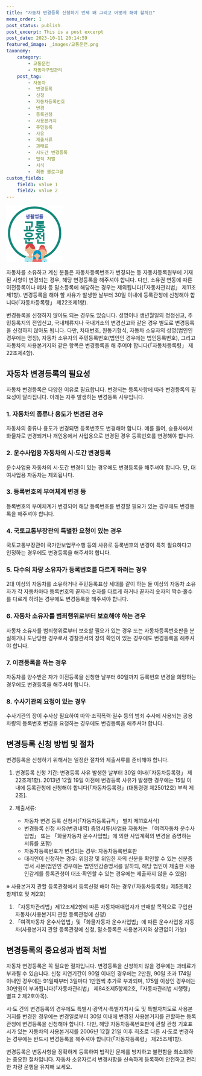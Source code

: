 ```yaml
---
title: "자동차 변경등록 신청하기 언제 왜 그리고 어떻게 해야 할까요"
menu_order: 1
post_status: publish
post_excerpt: This is a post excerpt
post_date: 2023-10-11 20:14:59
featured_image: _images/교통운전.png
taxonomy:
    category:
        - 교통운전
        - 자동차구입관리
    post_tag:
        - 자동차
        -  변경등록
        -  신청
        -  자동차등록번호
        -  변경
        -  등록관청
        -  사용본거지
        -  주민등록
        -  사유
        -  제출서류
        -  과태료
        -  시도간 변경등록
        -  법적 처벌
        -  서식
        -  최종 블로그글
custom_fields:
    field1: value 1
    field2: value 2
---
```


![교통운전](/_images/교통운전.png)

자동차를 소유하고 계신 분들은 자동차등록번호가 변경되는 등 자동차등록원부에 기재된 사항이 변경되는 경우, 해당 변경등록을 해주셔야 합니다. 다만, 소유권 변동에 따른 이전등록이나 폐차 등 말소등록에 해당하는 경우는 제외됩니다(「자동차관리법」 제11조제1항). 변경등록을 해야 할 사유가 발생한 날부터 30일 이내에 등록관청에 신청해야 합니다(「자동차등록령」 제22조제1항).

변경등록을 신청하지 않아도 되는 경우도 있습니다. 성명이나 생년월일의 정정신고, 주민등록지의 전입신고, 국내체류지나 국내거소의 변경신고와 같은 경우 별도로 변경등록을 신청하지 않아도 됩니다. 다만, 차대번호, 원동기형식, 자동차 소유자의 성명(법인인 경우에는 명칭), 자동차 소유자의 주민등록번호(법인인 경우에는 법인등록번호), 그리고 자동차의 사용본거지와 같은 항목은 변경등록을 해 주어야 합니다(「자동차등록령」 제22조제4항).

## 자동차 변경등록의 필요성

자동차 변경등록은 다양한 이유로 필요합니다. 변경되는 등록사항에 따라 변경등록의 필요성이 달라집니다. 아래는 자주 발생하는 변경등록 사유입니다.

### 1. 자동차의 종류나 용도가 변경된 경우

자동차의 종류나 용도가 변경되면 등록번호도 변경해야 합니다. 예를 들어, 승용차에서 화물차로 변경되거나 개인용에서 사업용으로 변경된 경우 등록번호를 변경해야 합니다.

### 2. 운수사업용 자동차의 시·도간 변경등록

운수사업용 자동차의 시·도간 변경이 있는 경우에도 변경등록을 해주셔야 합니다. 단, 대여사업용 자동차는 제외됩니다.

### 3. 등록번호의 부여체계 변경 등

등록번호의 부여체계가 변경되어 해당 등록번호를 변경할 필요가 있는 경우에도 변경등록을 해주셔야 합니다.

### 4. 국토교통부장관의 특별한 요청이 있는 경우

국토교통부장관이 국가안보업무수행 등의 사유로 등록번호의 변경이 특히 필요하다고 인정하는 경우에도 변경등록을 해주셔야 합니다.

### 5. 다수의 차량 소유자가 등록번호를 다르게 하려는 경우

2대 이상의 자동차를 소유하거나 주민등록표상 세대를 같이 하는 둘 이상의 자동차 소유자가 각 자동차마다 등록번호의 끝자리 숫자를 다르게 하거나 끝자리 숫자의 짝수·홀수를 다르게 하려는 경우에도 변경등록을 해주셔야 합니다.

### 6. 자동차 소유자를 범죄행위로부터 보호해야 하는 경우

자동차 소유자를 범죄행위로부터 보호할 필요가 있는 경우 또는 자동차등록번호판을 분실하거나 도난당한 경우로서 경찰관서의 장의 확인이 있는 경우에도 변경등록을 해주셔야 합니다.

### 7. 이전등록을 하는 경우

자동차를 양수받은 자가 이전등록을 신청한 날부터 60일까지 등록번호 변경을 희망하는 경우에도 변경등록을 해주셔야 합니다.

### 8. 수사기관의 요청이 있는 경우

수사기관의 장이 수사상 필요하여 마약·조직폭력·밀수 등의 범죄 수사에 사용되는 공용차량의 등록번호 변경을 요청하는 경우에도 변경등록을 해주셔야 합니다.

## 변경등록 신청 방법 및 절차

변경등록을 신청하기 위해서는 일정한 절차와 제출서류를 준비해야 합니다.

1. 변경등록 신청 기간: 변경등록 사유 발생한 날부터 30일 이내(「자동차등록령」 제22조제1항). 2013년 12월 19일 이전에 변경등록 사유가 발생한 경우에는 15일 이내에 등록관청에 신청해야 합니다[「자동차등록령」(대통령령 제25012호) 부칙 제2조].

2. 제출서류:
   - 자동차 변경 등록 신청서(「자동차등록규칙」 별지 제11호서식)
   - 변경등록 신청 사유(변경내역) 증명서류(사업용 자동차는 「여객자동차 운수사업법」 또는 「화물자동차 운수사업법」에 의한 사업계획의 변경을 증명하는 서류를 포함)
   - 자동차등록번호가 변경되는 경우: 자동차등록번호판
   - 대리인이 신청하는 경우: 위임장 및 위임한 자의 신분을 확인할 수 있는 신분증명서 사본(법인인 경우에는 법인인감증명서를 말하되, 해당 법인이 제출한 사용인감계를 등록관청이 대조·확인할 수 있는 경우에는 제출하지 않을 수 있음)

※ 사용본거지 관할 등록관청에서 등록신청 해야 하는 경우(「자동차등록령」제5조제2항제1호 및 제2호)
1. 「자동차관리법」제12조제2항에 따른 자동차매매업자가 판매할 목적으로 구입한 자동차(사용본거지 관할 등록관청에 신청)
2. 「여객자동차 운수사업법」및「화물자동차 운수사업법」에 따른 운수사업용 자동차(사용본거지 관할 등록관청에 신청, 말소등록은 사용본거지와 상관없이 가능)

## 변경등록의 중요성과 법적 처벌

자동차 변경등록은 꼭 필요한 절차입니다. 변경등록을 신청하지 않을 경우에는 과태료가 부과될 수 있습니다. 신청 지연기간이 90일 이내인 경우에는 2만원, 90일 초과 174일 이내인 경우에는 91일째부터 3일마다 1만원씩 추가로 부과되며, 175일 이상인 경우에는 30만원이 부과됩니다(「자동차관리법」 제84조제5항제2호,「자동차관리법 시행령」 별표 2 제2호아목).

시·도 간의 변경등록의 경우에도 특별시·광역시·특별자치시·도 및 특별자치도로 사용본거지를 변경한 경우에는 변경일로부터 30일 이내에 변경된 사용본거지를 관할하는 등록관청에 변경등록을 신청해야 합니다. 다만, 해당 자동차등록번호판에 관할 관청 기호표시가 있는 자동차의 사용본거지를 2006년 12월 21일 이후 최초로 다른 시·도로 변경하는 경우에는 반드시 변경등록을 해주셔야 합니다(「자동차등록령」 제25조제1항).

변경등록은 변동사항을 정확하게 등록하여 법적인 문제를 방지하고 불편함을 최소화하는 중요한 절차입니다. 자동차 소유자로서 변경사항을 신속하게 등록하여 안전하고 편리한 차량 운행을 유지해 보세요.

